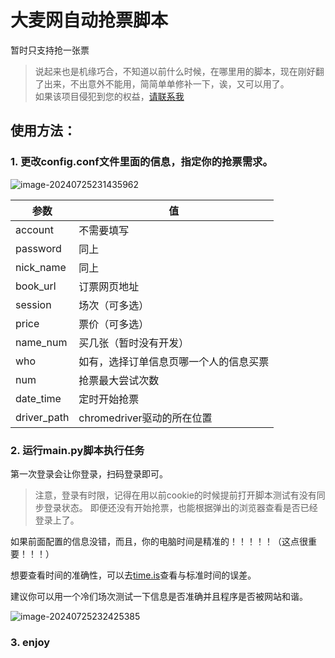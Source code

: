 # 大麦网自动抢票脚本

暂时只支持抢一张票

> 说起来也是机缘巧合，不知道以前什么时候，在哪里用的脚本，现在刚好翻了出来，不出意外不能用，简简单单修补一下，诶，又可以用了。  
> 如果该项目侵犯到您的权益，[请联系我](mailto:copyright@systemannounce.com)

## 使用方法：
### 1. 更改config.conf文件里面的信息，指定你的抢票需求。

![image-20240725231435962](https://cdn.jsdelivr.net/gh/systemannounce/piceeimg/2024/image-20240725231435962.png)

| 参数        | 值                                     |
| ----------- | -------------------------------------- |
| account     | 不需要填写                             |
| password    | 同上                                   |
| nick_name   | 同上                                   |
| book_url    | 订票网页地址                           |
| session     | 场次（可多选）                         |
| price       | 票价（可多选）                         |
| name_num    | 买几张（暂时没有开发）                 |
| who         | 如有，选择订单信息页哪一个人的信息买票 |
| num         | 抢票最大尝试次数                       |
| date_time   | 定时开始抢票                           |
| driver_path | chromedriver驱动的所在位置             |

### 2. 运行main.py脚本执行任务

第一次登录会让你登录，扫码登录即可。

> 注意，登录有时限，记得在用以前cookie的时候提前打开脚本测试有没有同步登录状态。
> 即便还没有开始抢票，也能根据弹出的浏览器查看是否已经登录上了。

如果前面配置的信息没错，而且，你的电脑时间是精准的！！！！！（这点很重要！！！）

想要查看时间的准确性，可以去[time.is](https://time.is)查看与标准时间的误差。

建议你可以用一个冷们场次测试一下信息是否准确并且程序是否被网站和谐。

![image-20240725232425385](https://cdn.jsdelivr.net/gh/systemannounce/piceeimg/2024/image-20240725232425385.png)

### 3. enjoy
